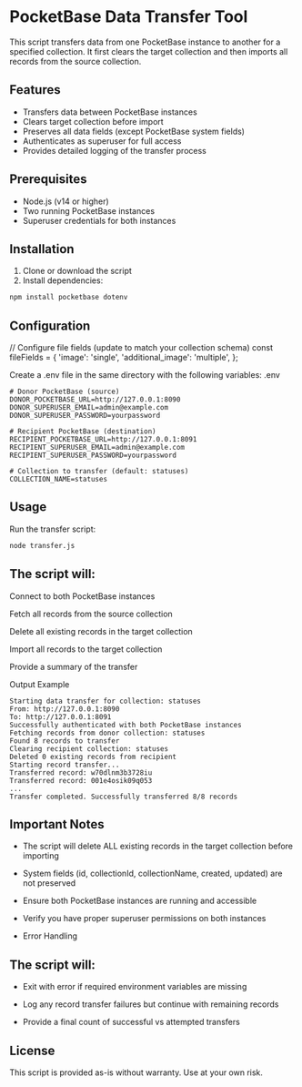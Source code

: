 
# PocketBase Data Transfer Tool

This script transfers data from one PocketBase instance to another for a specified collection. It first clears the target collection and then imports all records from the source collection.

## Features

- Transfers data between PocketBase instances
- Clears target collection before import
- Preserves all data fields (except PocketBase system fields)
- Authenticates as superuser for full access
- Provides detailed logging of the transfer process

## Prerequisites

- Node.js (v14 or higher)
- Two running PocketBase instances
- Superuser credentials for both instances

## Installation

1. Clone or download the script
2. Install dependencies:

```bash
npm install pocketbase dotenv
```

## Configuration

// Configure file fields (update to match your collection schema)
const fileFields = {
    'image': 'single',
    'additional_image': 'multiple',
};

Create a .env file in the same directory with the following variables:
.env


```
# Donor PocketBase (source)
DONOR_POCKETBASE_URL=http://127.0.0.1:8090
DONOR_SUPERUSER_EMAIL=admin@example.com
DONOR_SUPERUSER_PASSWORD=yourpassword

# Recipient PocketBase (destination)
RECIPIENT_POCKETBASE_URL=http://127.0.0.1:8091
RECIPIENT_SUPERUSER_EMAIL=admin@example.com
RECIPIENT_SUPERUSER_PASSWORD=yourpassword

# Collection to transfer (default: statuses)
COLLECTION_NAME=statuses
```

## Usage
Run the transfer script:

```bash
node transfer.js
```

## The script will:

Connect to both PocketBase instances

Fetch all records from the source collection

Delete all existing records in the target collection

Import all records to the target collection

Provide a summary of the transfer


Output Example
```
Starting data transfer for collection: statuses
From: http://127.0.0.1:8090
To: http://127.0.0.1:8091
Successfully authenticated with both PocketBase instances
Fetching records from donor collection: statuses
Found 8 records to transfer
Clearing recipient collection: statuses
Deleted 0 existing records from recipient
Starting record transfer...
Transferred record: w70dlnm3b3728iu
Transferred record: 001e4osik09q053
...
Transfer completed. Successfully transferred 8/8 records
```
## Important Notes
- The script will delete ALL existing records in the target collection before importing

- System fields (id, collectionId, collectionName, created, updated) are not preserved

- Ensure both PocketBase instances are running and accessible

- Verify you have proper superuser permissions on both instances

- Error Handling

## The script will:

- Exit with error if required environment variables are missing

- Log any record transfer failures but continue with remaining records

- Provide a final count of successful vs attempted transfers

## License
This script is provided as-is without warranty. Use at your own risk.
